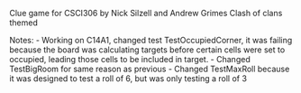 Clue game for CSCI306 by Nick Silzell and Andrew Grimes
Clash of clans themed

Notes: - Working on C14A1, changed test TestOccupiedCorner, it was failing because the board was calculating targets before certain cells were set to occupied, leading those cells to be included in target.
		- Changed TestBigRoom for same reason as previous
		- Changed TestMaxRoll because it was designed to test a roll of 6, but was only testing a roll of 3
